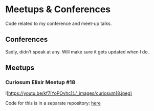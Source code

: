 # Meetups &amp; Conferences
Code related to my conference and meet-up talks.

## Conferences
Sadly, didn't speak at any. Will make sure it gets updated when I do.

## Meetups
### Curiosum Elixir Meetup \#18
![https://youtu.be/kf7lYoPOvhc](./_images/curiosum18.jpeg)

Code for this is in a separate repository: [here](https://github.com/zvonimirr/tenantee)
